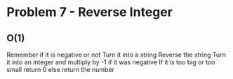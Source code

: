 # Problem 7 - Reverse Integer
## O(1)
Remember if it is negative or not
Turn it into a string
Reverse the string
Turn it into an integer and multiply by -1 if it was negative
If it is too big or too small return 0 else return the number